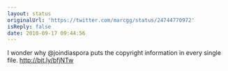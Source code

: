 ```yaml
---
layout: status
originalUrl: 'https://twitter.com/marcgg/status/24744770972'
isReply: false
date: 2010-09-17 09:44:56
---
```


I wonder why @joindiaspora puts the copyright information in every single file. http://bit.ly/bfjNTw
